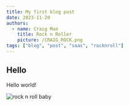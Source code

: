 ```yaml
---
title: My first blog post
date: 2023-11-20
authors:
  - name: Craig Man
    title: Rock n Roller
    picture: /CRAIG_ROCK.png
tags: ["blog", "post", "saas", "rocknroll"]
---
```


## Hello

Hello world!
 
![rock n roll baby](/CRAIG_ROCK.png)